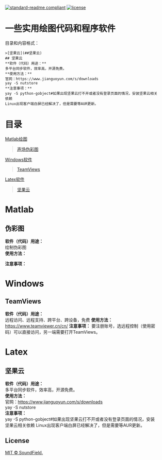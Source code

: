 [![standard-readme compliant](https://img.shields.io/badge/readme%20style-standard-brightgreen.svg?style=flat-square)](https://github.com/RichardLitt/standard-readme)
[![license](https://img.shields.io/npm/l/debug)](https://github.com/SoundField/utils/LICENSE)
# 一些实用绘图代码和程序软件

目录和内容格式：  
```
>[坚果云](##坚果云)  
## 坚果云
**软件（代码）用途：**  
多平台同步软件，效率高，开源免费。  
**使用方法：**    
官网：https://www.jianguoyun.com/s/downloads  
yay -S nutstore  
**注意事项：**  
yay -S python-gobject#如果出现坚果云打不开或者没有登录页面的情况，安装坚果云相关依赖
Linux出现客户端白屏已经解决了，但是需要等AUR更新。
```
# 目录
[Matlab绘图](#Matlab)  
>[声场伪彩图](##伪彩图)  

[Windows软件](#Windows)  
>[TeamViews](##TeamsViews)  

[Latex软件](#Latex)  
>[坚果云](##坚果云)  

# Matlab

## 伪彩图
**软件（代码）用途：**  
绘制伪彩图  
**使用方法：**    

**注意事项：**   



# Windows

## TeamViews
**软件（代码）用途：**  
远程访问、远程支持、跨平台、跨设备，免费
**使用方法：**    
https://www.teamviewer.cn/cn/
**注意事项：** 
要注册账号，选远程控制（使用密码）可以直接访问，另一端需要打开TeamViews。





# Latex

## 坚果云
**软件（代码）用途：**  
多平台同步软件，效率高，开源免费。  
**使用方法：**    
官网：https://www.jianguoyun.com/s/downloads  
yay -S nutstore  
**注意事项：**  
yay -S python-gobject#如果出现坚果云打不开或者没有登录页面的情况，安装坚果云相关依赖
Linux出现客户端白屏已经解决了，但是需要等AUR更新。



## License

[MIT © SoundField.](../LICENSE)
